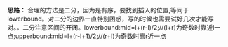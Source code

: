 **思路：** 合理的方法是二分，因为是有序，要找到插入的位置,等同于lowerbound。对二分的边界一直特别困惑，写的时候也需要试好几次才能写对。。二分注意区间的开闭。lowerbound:mid=l+(r-l)/2;//(l+r)为奇数时靠近l一点;upperbound:mid=l+(r-l+1)/2;//(r+l)为奇数时离r近一点
